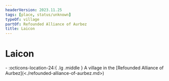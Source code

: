```yaml
---
headerVersion: 2023.11.25
tags: [place, status/unknown]
typeOf: village
partOf: Refounded Alliance of Aurbez
title: Laicon
---
```


# Laicon
<div class="grid cards ext-narrow-margin ext-one-column" markdown>
-    :octicons-location-24:{ .lg .middle } A village in the [Refounded Alliance of Aurbez](<./refounded-alliance-of-aurbez.md>)  
</div>


